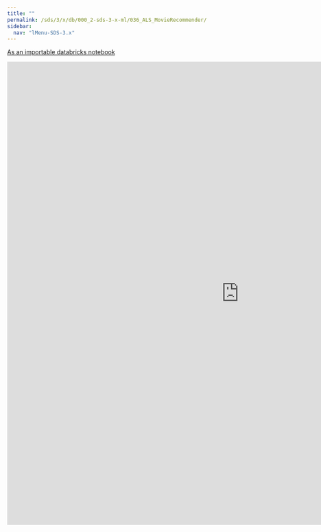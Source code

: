 ```yaml
---
title: ""
permalink: /sds/3/x/db/000_2-sds-3-x-ml/036_ALS_MovieRecommender/
sidebar:
  nav: "lMenu-SDS-3.x"
---
```


[As an importable databricks notebook](https://lamastex.github.io/scalable-data-science/sds/3/x/db/000_2-sds-3-x-ml/036_ALS_MovieRecommender.html)

<iframe src="https://lamastex.github.io/scalable-data-science/sds/3/x/db/000_2-sds-3-x-ml/036_ALS_MovieRecommender.html" width="1080" height="1080" frameborder="0"></iframe>
